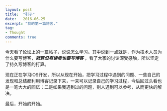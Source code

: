 ```yaml
---
layout: post
title:  "引子"
date:   2016-06-25
excerpt: "我的第一篇博客."
tag:
- Thought
comments: true
---
```


今天看了论坛上的一篇帖子，说说怎么学习。其中说到一点就是，作为技术人员为什么要写博客，***就算没有读者也要写博客*** ，看了大家的讨论深受感触，所以坚定了持久写博客的打算。

现在正在学习iOS开发，所以从现在开始，把学习过程中遇到的问题、一些自己的发现和总结都利用博客记录下来，一来可以记录自己的学习过程，今后回过头看也是一笔大大的回忆；二是如果我遇到过的问题，别人遇到可以参考，从而更快的解决。

最后，开始的开始。
